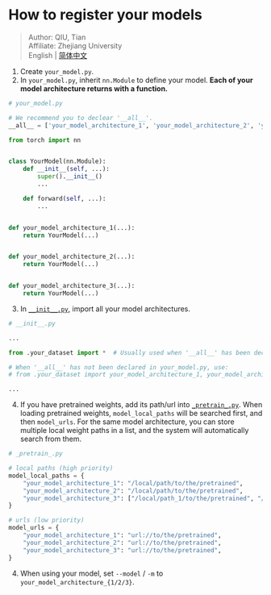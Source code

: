 # How to register your models

> Author: QIU, Tian  
> Affiliate: Zhejiang University  
> English | [简体中文](README_zh-CN.md)

1. Create `your_model.py`.
2. In `your_model.py`, inherit `nn.Module` to define your model. **Each of your model architecture returns with a
   function.**

```python
# your_model.py

# We recommend you to declear '__all__'.
__all__ = ['your_model_architecture_1', 'your_model_architecture_2', 'your_model_architecture_3']

from torch import nn


class YourModel(nn.Module):
    def __init__(self, ...):
        super().__init__()
        ...

    def forward(self, ...):
        ...


def your_model_architecture_1(...):
    return YourModel(...)


def your_model_architecture_2(...):
    return YourModel(...)


def your_model_architecture_3(...):
    return YourModel(...)
```

3. In [`__init__.py`](__init__.py), import all your model architectures.

```python
# __init__.py

...

from .your_dataset import *  # Usually used when '__all__' has been declared in your_model.py.

# When '__all__' has not been declared in your_model.py, use:
# from .your_dataset import your_model_architecture_1, your_model_architecture_2, your_model_architecture_3

...
```

4. If you have pretrained weights, add its path/url into [`_pretrain_.py`](_pretrain_.py). When loading pretrained
   weights, `model_local_paths` will be searched first, and then `model_urls`. For the same model architecture, you can
   store multiple local weight paths in a list, and the system will automatically search from them.

```python
# _pretrain_.py

# local paths (high priority)
model_local_paths = {
    "your_model_architecture_1": "/local/path/to/the/pretrained",
    "your_model_architecture_2": "/local/path/to/the/pretrained",
    "your_model_architecture_3": ["/local/path_1/to/the/pretrained", "/local/path_2/to/the/pretrained"],
}

# urls (low priority)
model_urls = {
    "your_model_architecture_1": "url://to/the/pretrained",
    "your_model_architecture_2": "url://to/the/pretrained",
    "your_model_architecture_3": "url://to/the/pretrained",
}
```

4. When using your model, set `--model` / `-m` to `your_model_architecture_{1/2/3}`. 